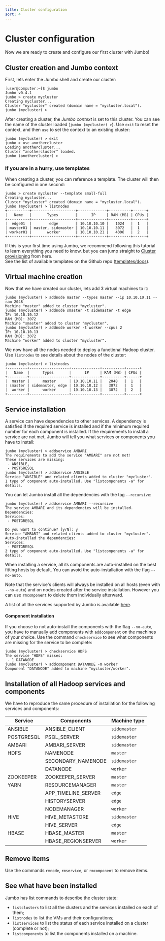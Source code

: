 ```yaml
---
title: Cluster configuration
sort: 4
---
```


# Cluster configuration

Now we are ready to create and configure our first cluster with Jumbo!

## Cluster creation and Jumbo context

First, lets enter the Jumbo shell and create our cluster:

```markdown{1,3}
[user@computer:~]$ jumbo
Jumbo v0.4.1
jumbo > create mycluster
Creating mycluster...
Cluster "mycluster" created (domain name = "mycluster.local").
jumbo (mycluster) >
```

After creating a cluster, the *Jumbo context* is set to this cluster. You can see the name of the cluster loaded (`jumbo (mycluster) >`). Use `exit` to reset the context, and then `use` to set the context to an existing cluster:

```markdown{1-2}
jumbo (mycluster) > exit
jumbo > use anothercluster
Loading anothercluster...
Cluster "anothercluster" loaded.
jumbo (anothercluster) > 
```

### If you are in a hurry, use templates

When creating a cluster, you can reference a template. The cluster will then be configured in one second:

```markdown{1,4}
jumbo > create mycluster --template small-full
Creating mycluster...
Cluster "mycluster" created (domain name = "mycluster.local").
jumbo (mycluster) > listnodes
+----------+--------------------+-------------+----------+------+
|   Name   |       Types        |      IP     | RAM (MB) | CPUs |
+----------+--------------------+-------------+----------+------+
|  edge01  |        edge        | 10.10.10.10 |   1024   |  1   |
| master01 | master, sidemaster | 10.10.10.11 |   3072   |  1   |
| worker01 |       worker       | 10.10.10.21 |   4096   |  2   |
+----------+--------------------+-------------+----------+------+
```

If this is your first time using Jumbo, we recommend following this tutorial to learn everything you need to know, but you can jump straight to [Cluster provisioning](../provisioning) from here.  
See the list of available templates on the Github repo ([templates/docs](https://github.com/adaltas/jumbo/tree/master/jumbo/core/config/templates/docs)).

## Virtual machine creation

Now that we have created our cluster, lets add 3 virtual machines to it:

<hint-box
    type='warning'
    text='Adjust the RAM of VMs to your local machine!'
    ></hint-box>

```markdown{1,3,7}
jumbo (mycluster) > addnode master --types master --ip 10.10.10.11 --ram 2048
Machine "master" added to cluster "mycluster".
jumbo (mycluster) > addnode smaster -t sidemaster -t edge
IP: 10.10.10.12
RAM (MB): 3072
Machine "smaster" added to cluster "mycluster".
jumbo (mycluster) > addnode worker -t worker --cpus 2
IP: 10.10.10.13
RAM (MB): 3072
Machine "worker" added to cluster "mycluster".
```

We now have all the nodes needed to deploy a functional Hadoop cluster. Use `listnodes` to see details about the nodes of the cluster:

```markdown{1}
jumbo (mycluster) > listnodes
+---------+------------------+-------------+----------+------+
|   Name  |      Types       |      IP     | RAM (MB) | CPUs |
+---------+------------------+-------------+----------+------+
|  master |      master      | 10.10.10.11 |   2048   |  1   |
| smaster | sidemaster, edge | 10.10.10.12 |   3072   |  1   |
|  worker |      worker      | 10.10.10.13 |   3072   |  2   |
+---------+------------------+-------------+----------+------+
```

## Service installation

A service can have dependencies to other services. A dependency is satisfied if the required service is installed and if the minimum required number for each component is installed. If the requirements to install a service are not met, Jumbo will tell you what services or components you have to install:

```markdown{1,6}
jumbo (mycluster) > addservice AMBARI
The requirements to add the service "AMBARI" are not met!
These services are missing:
 - ANSIBLE,
 - POSTGRESQL
jumbo (mycluster) > addservice ANSIBLE
Service "ANSIBLE" and related clients added to cluster "mycluster".
1 type of component auto-installed. Use "listcomponents -a" for details.
```

You can let Jumbo install all the dependencies with the tag `--recursive`:

```markdown{1}
jumbo (mycluster) > addservice AMBARI --recursive
The service AMBARI and its dependencies will be installed. Dependencies:
Services:
 - POSTGRESQL

Do you want to continue? [y/N]: y
Service "AMBARI" and related clients added to cluster "mycluster".
Auto-installed the dependencies:
Services:
 - POSTGRESQL
2 type of component auto-installed. Use "listcomponents -a" for details.
```

When installing a service, all its components are auto-installed on the best fitting hosts by default. You can avoid the auto-installation with the flag `--no-auto`.

Note that the service's clients will always be installed on all hosts (even with `--no-auto`) and on nodes created after the service installation. However you can use `rmcomponent` to delete them individually afterward.

A list of all the services supported by Jumbo is available [here](../../about/supported).

<hint-box
    type='info'
    text='**High Availability support**  
    Some services support High Availability.  
    To install a service in HA, use the tag `--ha` with the command `addservice`.'
    ></hint-box>

#### Component installation

If you choose to not auto-install the components with the flag `--no-auto`, you have to manually add components with `addcomponent` on the machines of your choice. Use the command `checkservice` to see what components are missing for the service to be complete:

```markdown{1,4}
jumbo (mycluster) > checkservice HDFS
The service "HDFS" misses:
 - 1 DATANODE
jumbo (mycluster) > addcomponent DATANODE -m worker
Component "DATANODE" added to machine "mycluster/worker".
```


## Installation of all Hadoop services and components

We have to reproduce the same procedure of installation for the following services and components:

| Service    | Components          | Machine type |
| ---------- | ------------------- | ------------ |
| ANSIBLE    | ANSIBLE_CLIENT      | `sidemaster` |
| POSTGRESQL | PSQL_SERVER         | `sidemaster` |
| AMBARI     | AMBARI_SERVER       | `sidemaster` |
| HDFS       | NAMENODE            | `master`     |
|            | SECONDARY_NAMENODE  | `sidemaster` |
|            | DATANODE            | `worker`     |
| ZOOKEEPER  | ZOOKEEPER_SERVER    | `master`     |
| YARN       | RESOURCEMANAGER     | `master`     |
|            | APP_TIMELINE_SERVER | `edge`       |
|            | HISTORYSERVER       | `edge`       |
|            | NODEMANAGER         | `worker`     |
| HIVE       | HIVE_METASTORE      | `sidemaster` |
|            | HIVE_SERVER         | `edge`       |
| HBASE      | HBASE_MASTER        | `master`     |
|            | HBASE_REGIONSERVER  | `worker`     |

## Remove items

Use the commands `rmnode`, `rmservice`, or `rmcomponent` to remove items.

## See what have been installed

Jumbo has list commands to describe the cluster state:
- `listclusters` to list all the clusters and the services installed on each of them;
- `listnodes` to list the VMs and their configurations;
- `listservices` to list the status of each service installed on a cluster (complete or not);
- `listcomponents` to list the components installed on a machine.